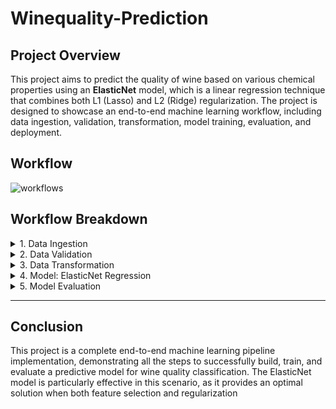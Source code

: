 # Winequality-Prediction

## Project Overview

This project aims to predict the quality of wine based on various chemical properties using an **ElasticNet** model, which is a linear regression technique that combines both L1 (Lasso) and L2 (Ridge) regularization. The project is designed to showcase an end-to-end machine learning workflow, including data ingestion, validation, transformation, model training, evaluation, and deployment.

## Workflow 
![workflows](https://github.com/user-attachments/assets/2b8a0b7e-422a-46a2-86bd-b77d2e9c1150)

## Workflow Breakdown

<details>
  <summary>1. Data Ingestion</summary>
  In this step, load the wine dataset, which includes attributes such as acidity, sugar levels, pH, alcohol content, and more. The data is sourced from Kaggle the Wine Quality dataset 
</details>

<details>
  <summary>2. Data Validation</summary>
  Once the data is ingested, it undergoes validation to check for consistency and accuracy. Ensure that the data types are correctly set and the dataset is clean and reliable for further analysis.
</details>

<details>
  <summary>3. Data Transformation</summary>
 This includes:
  - **Normalization**: Scaling numeric features to bring them to a similar range.
  - **Feature Engineering**: Creating new features if necessary, or removing irrelevant ones.
  - **Train-Test Split**: Splitting the data into training and testing sets to evaluate the model’s performance on unseen data.
</details>

<details>
  <summary>4. Model: ElasticNet Regression</summary>
 The **ElasticNet** model for predicting wine quality. ElasticNet is chosen due to its ability to handle feature selection and regularization. 
  This model is a hybrid of Lasso and Ridge regression:
  - **L1 (Lasso)**: Helps in feature selection by adding a penalty.
  - **L2 (Ridge)**: Avoid overfitting.
</details>

<details>
  <summary>5. Model Evaluation</summary>
  The performance of the ElasticNet model is evaluated on the test set. Various metrics such as **MSE**, **R²**, and **Cross-Validation Score** are reported to analyze the model’s predictive power. Hyperparameter tuning using **Grid Search** or **Random Search** is performed to optimize model parameters such as the alpha value for regularization.
</details>



---

## Conclusion
This project is a complete end-to-end machine learning pipeline implementation, demonstrating all the steps to successfully build, train, and evaluate a predictive model for wine quality classification. The ElasticNet model is particularly effective in this scenario, as it provides an optimal solution when both feature selection and regularization




<!-- 
# Winequality-Prediction

## Project Overview

This project aims to predict the quality of wine based on various chemical properties using an **ElasticNet** model, which is a linear regression technique that combines both L1 (Lasso) and L2 (Ridge) regularization. The project is designed to showcase an end-to-end machine learning workflow, including data ingestion, validation, transformation, model training, evaluation, and deployment.

## Workflow Breakdown

<details>
  <summary>1. Data Ingestion</summary>
  In this step, we load the wine dataset, which includes attributes such as acidity, sugar levels, pH, alcohol content, and more. This dataset is ingested into the pipeline for further processing. The data is sourced from the Wine Quality dataset available on UCI Machine Learning Repository or Kaggle.
</details>

<details>
  <summary>2. Data Validation</summary>
  Once the data is ingested, it undergoes validation to check for consistency and accuracy. We assess for missing values, duplicate entries, and ensure that the data types are correctly set. This step ensures that the dataset is clean and reliable for further analysis.
</details>

## Workflow Breakdown

- [Data Ingestion](#1-data-ingestion)
- [Data Validation](#2-data-validation)
- [Data Transformation](#3-data-transformation)
- [Model: ElasticNet Regression](#4-model-elasticnet-regression)
- [Model Evaluation](#5-model-evaluation)
- [Deployment (Optional)](#6-deployment-optional)

### 1. Data Ingestion
In this step, we load the wine dataset, which includes attributes such as acidity, sugar levels, pH, alcohol content, and more. This dataset is ingested into the pipeline for further processing. The data is sourced from the Wine Quality dataset available on UCI Machine Learning Repository or Kaggle.

### 2. Data Validation
Once the data is ingested, it undergoes validation to check for consistency and accuracy. We assess for missing values, duplicate entries, and ensure that the data types are correctly set. This step ensures that the dataset is clean and reliable for further analysis.

### 3. Data Transformation
Here, we preprocess the data to ensure it's suitable for the machine learning model. This includes:
- **Normalization**: Scaling numeric features to bring them to a similar range.
- **Feature Engineering**: Creating new features if necessary, or removing irrelevant ones.
- **Train-Test Split**: Splitting the data into training and testing sets to evaluate the model’s performance on unseen data.

### 4. Model: ElasticNet Regression
We utilize the **ElasticNet** model for predicting wine quality. ElasticNet is chosen due to its ability to handle multicollinearity and perform both feature selection and regularization. This model is a hybrid of Lasso and Ridge regression:
- **L1 (Lasso)**: Helps in feature selection by adding a penalty on the absolute value of coefficients.
- **L2 (Ridge)**: Shrinks coefficients by adding a penalty on the square of coefficients to avoid overfitting.

The model is trained on the preprocessed data and its performance is evaluated using metrics like **Mean Squared Error (MSE)** and **R-squared (R²)**.

### 5. Model Evaluation
The performance of the ElasticNet model is evaluated on the test set. Various metrics such as **MSE**, **R²**, and **Cross-Validation Score** are reported to analyze the model’s predictive power. Hyperparameter tuning using **Grid Search** or **Random Search** is performed to optimize model parameters such as the alpha value for regularization.

### 6. Deployment (Optional)
The trained model is saved using joblib or pickle and can be deployed into a production environment. For demonstration purposes, a simple **Flask** or **Streamlit** web app can be developed to allow users to input new wine characteristics and predict its quality.

---

## Conclusion
This project serves as a complete end-to-end machine learning pipeline implementation, demonstrating all the necessary steps to successfully build, train, and evaluate a predictive model for wine quality classification. The ElasticNet model provides a robust solution that balances between model simplicity and accuracy, especially in scenarios where feature selection and regularization are critical.

